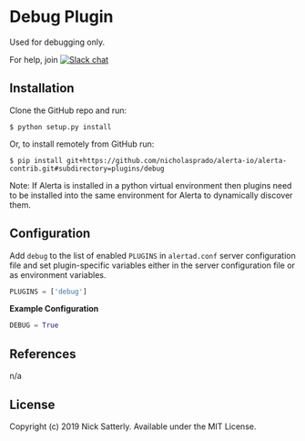 Debug Plugin
============

Used for debugging only.

For help, join [![Slack chat](https://img.shields.io/badge/chat-on%20slack-blue?logo=slack)](https://slack.alerta.dev)

Installation
------------

Clone the GitHub repo and run:

    $ python setup.py install

Or, to install remotely from GitHub run:

    $ pip install git+https://github.com/nicholasprado/alerta-io/alerta-contrib.git#subdirectory=plugins/debug

Note: If Alerta is installed in a python virtual environment then plugins
need to be installed into the same environment for Alerta to dynamically
discover them.

Configuration
-------------

Add `debug` to the list of enabled `PLUGINS` in `alertad.conf` server
configuration file and set plugin-specific variables either in the
server configuration file or as environment variables.

```python
PLUGINS = ['debug']
```

**Example Configuration**

```python
DEBUG = True
```

References
----------

n/a

License
-------

Copyright (c) 2019 Nick Satterly. Available under the MIT License.
